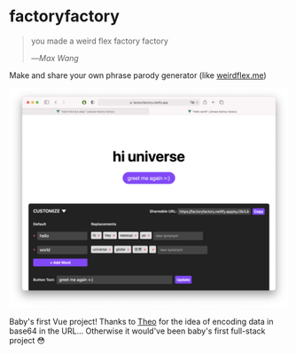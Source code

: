 # factoryfactory

> you made a weird flex factory factory
> 
> —_Max Wang_

Make and share your own phrase parody generator (like [weirdflex.me](https://weirdflex.me))

![Screenshot](public/screenshot.png)

Baby's first Vue project! Thanks to [Theo](https://tmb.sh/) for the idea of encoding data in base64 in the URL... Otherwise it would've been baby's first full-stack project 😳